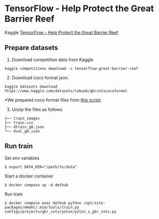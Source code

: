 # TensorFlow - Help Protect the Great Barrier Reef

Kaggle [TensorFlow - Help Protect the Great Barrier Reef](https://www.kaggle.com/competitions/tensorflow-great-barrier-reef)

## Prepare datasets

1. Download competition data from Kaggle

```
kaggle competitions download -c tensorflow-great-barrier-reef
```

2. Download coco format json.

```
kaggle datasets download https://www.kaggle.com/datasets/takuok/gbrcotscocoformat
```

\*We prepared coco format files from [this script](../../../tools/dataset_converters/prepare_gbr_cots.py).

3. Unzip the files as follows

```
├── train_images
├── train.csv
├── dtrain_g0.json
└── dval_g0.json
```

## Run train

Set env variables

```
$ export DATA_DIR="/path/to/data"
```

Start a docker container

```
$ docker compose up -d dethub
```

Run train

```
$ docker compose exec dethub python /opt/site-packages/mmdet/.mim/tools/train.py configs/projects/gbr_cots/yolox/yolox_s_gbr_cots.py
```
